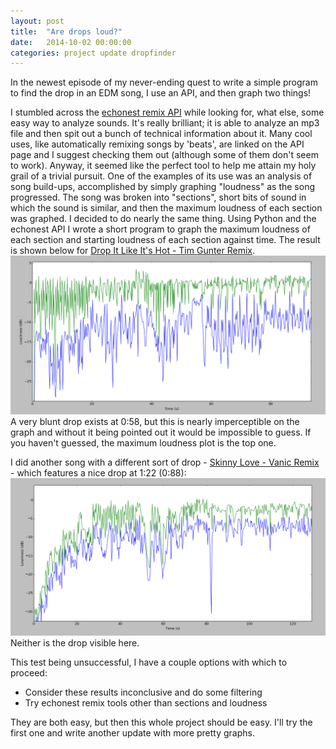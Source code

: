 ```yaml
---
layout: post
title:  "Are drops loud?"
date:   2014-10-02 00:00:00
categories: project update dropfinder
---
```


In the newest episode of my never-ending quest to write a simple program to find the drop in an EDM song, I use an API, and then graph two things!


I stumbled across the [echonest remix API](http://echonest.github.io/remix/) while looking for, what else, some easy way to analyze sounds.  It's really brilliant; it is able to analyze an mp3 file and then spit out a bunch of technical information about it.  Many cool uses, like automatically remixing songs by 'beats', are linked on the API page and I suggest checking them out (although some of them don't seem to work).  Anyway, it seemed like the perfect tool to help me attain my holy grail of a trivial pursuit.  One of the examples of its use was an analysis of song build-ups, accomplished by simply graphing "loudness" as the song progressed.  The song was broken into "sections", short bits of sound in which the sound is similar, and then the maximum loudness of each section was graphed.  I decided to do nearly the same thing.  Using Python and the echonest API I wrote a short program to graph the maximum loudness of each section and starting loudness of each section against time.  The result is shown below for [Drop It Like It's Hot - Tim Gunter Remix](https://soundcloud.com/timgunter/drop-it-like-its-hot-tim-gunter-remix).
![alt text](/dropit.PNG)
A very blunt drop exists at 0:58, but this is nearly imperceptible on the graph and without it being pointed out it would be impossible to guess.  If you haven't guessed, the maximum loudness plot is the top one.

I did another song with a different sort of drop - [Skinny Love - Vanic Remix](https://soundcloud.com/djvanic/skinny-love-vanic) - which features a nice drop at 1:22 (0:88):
![alt text](/birdy.PNG)
Neither is the drop visible here.

This test being unsuccessful, I have a couple options with which to proceed:
* Consider these results inconclusive and do some filtering
* Try echonest remix tools other than sections and loudness

They are both easy, but then this whole project should be easy.  I'll try the first one and write another update with more pretty graphs.
